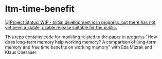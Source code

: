 
# ltm-time-benefit

<!-- badges: start -->
[![Project Status: WIP - Initial development is in progress, but there has not yet been a stable, usable release suitable for the public.](https://www.repostatus.org/badges/latest/wip.svg)](https://www.repostatus.org/#wip)
<!-- badges: end -->

This repo contains code for modeling related to the paper in progress "How does long-term memory help working memory? A comparison of long-term memory and free time benefits on working memory" with Eda Mizrak and Klaus Oberauer
